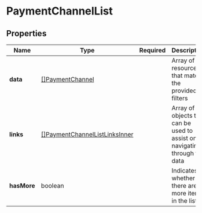 # PaymentChannelList



## Properties

| Name | Type | Required | Description |
| ------------ | ------------- | ------------- | ------------- |
| **data** | [[]PaymentChannel](PaymentChannel.md) |  | Array of resources that match the provided filters |
**links** | [[]PaymentChannelListLinksInner](PaymentChannelListLinksInner.md) |  | Array of objects that can be used to assist on navigating through the data |
**hasMore** | boolean |  | Indicates whether there are more items in the list |


